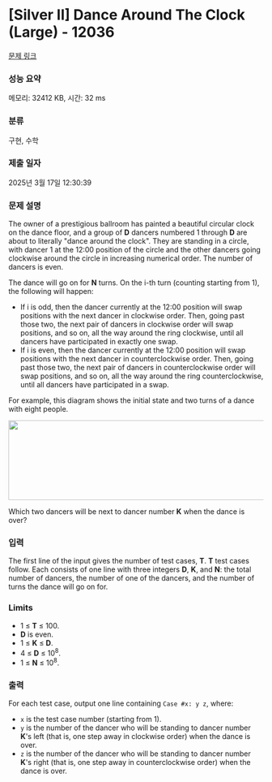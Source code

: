 # [Silver II] Dance Around The Clock (Large) - 12036 

[문제 링크](https://www.acmicpc.net/problem/12036) 

### 성능 요약

메모리: 32412 KB, 시간: 32 ms

### 분류

구현, 수학

### 제출 일자

2025년 3월 17일 12:30:39

### 문제 설명

<p>The owner of a prestigious ballroom has painted a beautiful circular clock on the dance floor, and a group of <strong>D</strong> dancers numbered 1 through <strong>D</strong> are about to literally "dance around the clock". They are standing in a circle, with dancer 1 at the 12:00 position of the circle and the other dancers going clockwise around the circle in increasing numerical order. The number of dancers is even.</p>

<p>The dance will go on for <strong>N</strong> turns. On the i-th turn (counting starting from 1), the following will happen:</p>

<ul>
	<li>If i is odd, then the dancer currently at the 12:00 position will swap positions with the next dancer in clockwise order. Then, going past those two, the next pair of dancers in clockwise order will swap positions, and so on, all the way around the ring clockwise, until all dancers have participated in exactly one swap.</li>
	<li>If i is even, then the dancer currently at the 12:00 position will swap positions with the next dancer in counterclockwise order. Then, going past those two, the next pair of dancers in counterclockwise order will swap positions, and so on, all the way around the ring counterclockwise, until all dancers have participated in a swap.</li>
</ul>

<p>For example, this diagram shows the initial state and two turns of a dance with eight people.</p>

<p><img alt="" src="" style="height:157px; width:589px"></p>

<p>Which two dancers will be next to dancer number <strong>K</strong> when the dance is over?</p>

### 입력 

 <p>The first line of the input gives the number of test cases, <strong>T</strong>.  <strong>T</strong> test cases follow. Each consists of one line with three integers <strong>D</strong>, <strong>K</strong>, and <strong>N</strong>: the total number of dancers, the number of one of the dancers, and the number of turns the dance will go on for.</p>

<h3>Limits</h3>

<ul>
	<li>1 ≤ <strong>T</strong> ≤ 100.</li>
	<li><strong>D</strong> is even.</li>
	<li>1 ≤ <strong>K</strong> ≤ <strong>D</strong>.</li>
	<li>4 ≤ <strong>D</strong> ≤ 10<sup>8</sup>.</li>
	<li>1 ≤ <strong>N</strong> ≤ 10<sup>8</sup>.</li>
</ul>

### 출력 

 <p>For each test case, output one line containing <code>Case #x: y z</code>, where:</p>

<ul>
	<li><code>x</code> is the test case number (starting from 1).</li>
	<li><code>y</code> is the number of the dancer who will be standing to dancer number <strong>K</strong>'s left (that is, one step away in clockwise order) when the dance is over.</li>
	<li><code>z</code> is the number of the dancer who will be standing to dancer number <strong>K</strong>'s right (that is, one step away in counterclockwise order) when the dance is over.</li>
</ul>

<p> </p>

